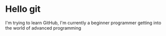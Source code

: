 # Hello git

I'm trying to learn GitHub, I'm currently a beginner programmer getting into the world of advanced programming
